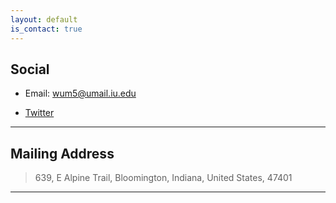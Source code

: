 ```yaml
---
layout: default
is_contact: true
---
```


## Social

* Email: [wum5@umail.iu.edu](mailto:wum5@umail.iu.edu)

* [Twitter](https://twitter.com/Meng_Life)

---

## Mailing Address

> 639, E Alpine Trail,
> Bloomington, Indiana,
> United States, 47401

---

